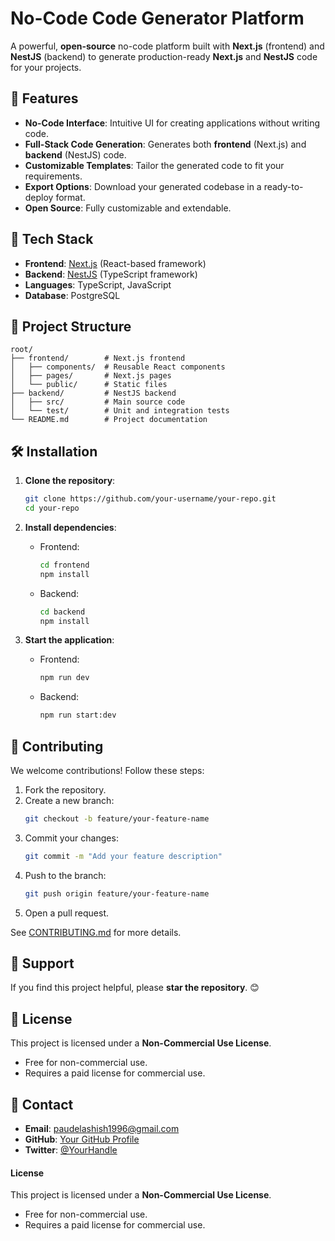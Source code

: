 # No-Code Code Generator Platform

A powerful, **open-source** no-code platform built with **Next.js** (frontend) and **NestJS** (backend) to generate production-ready **Next.js** and **NestJS** code for your projects. 

## 🚀 Features

- **No-Code Interface**: Intuitive UI for creating applications without writing code.
- **Full-Stack Code Generation**: Generates both **frontend** (Next.js) and **backend** (NestJS) code.
- **Customizable Templates**: Tailor the generated code to fit your requirements.
- **Export Options**: Download your generated codebase in a ready-to-deploy format.
- **Open Source**: Fully customizable and extendable.

## 🔧 Tech Stack

- **Frontend**: [Next.js](https://nextjs.org/) (React-based framework)
- **Backend**: [NestJS](https://nestjs.com/) (TypeScript framework)
- **Languages**: TypeScript, JavaScript
- **Database**: PostgreSQL

## 📂 Project Structure

```
root/
├── frontend/        # Next.js frontend
│   ├── components/  # Reusable React components
│   ├── pages/       # Next.js pages
│   └── public/      # Static files
├── backend/         # NestJS backend
│   ├── src/         # Main source code
│   └── test/        # Unit and integration tests
└── README.md        # Project documentation
```

## 🛠️ Installation

1. **Clone the repository**:
   ```bash
   git clone https://github.com/your-username/your-repo.git
   cd your-repo
   ```

2. **Install dependencies**:
   - Frontend:
     ```bash
     cd frontend
     npm install
     ```
   - Backend:
     ```bash
     cd backend
     npm install
     ```

3. **Start the application**:
   - Frontend:
     ```bash
     npm run dev
     ```
   - Backend:
     ```bash
     npm run start:dev
     ```


## 🤝 Contributing

We welcome contributions! Follow these steps:

1. Fork the repository.
2. Create a new branch:
   ```bash
   git checkout -b feature/your-feature-name
   ```
3. Commit your changes:
   ```bash
   git commit -m "Add your feature description"
   ```
4. Push to the branch:
   ```bash
   git push origin feature/your-feature-name
   ```
5. Open a pull request.

See [CONTRIBUTING.md](CONTRIBUTING.md) for more details.

## 🌟 Support

If you find this project helpful, please **star the repository**. 😊

## 📜 License

This project is licensed under a **Non-Commercial Use License**.  
- Free for non-commercial use.  
- Requires a paid license for commercial use.

## 📧 Contact

- **Email**: paudelashish1996@gmail.com  
- **GitHub**: [Your GitHub Profile](https://github.com/peaceofmind123)  
- **Twitter**: [@YourHandle](https://twitter.com/YourHandle)


#### License
This project is licensed under a **Non-Commercial Use License**.  
- Free for non-commercial use.  
- Requires a paid license for commercial use.  
